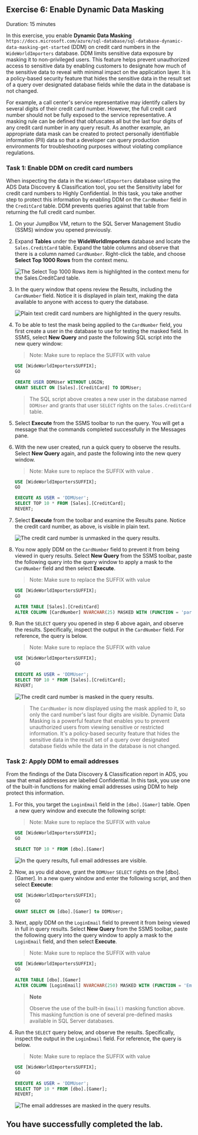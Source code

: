 ## Exercise 6: Enable Dynamic Data Masking

Duration: 15 minutes

In this exercise, you enable **Dynamic Data Masking** `https://docs.microsoft.com/azure/sql-database/sql-database-dynamic-data-masking-get-started` (DDM) on credit card numbers in the `WideWorldImporters` database. DDM limits sensitive data exposure by masking it to non-privileged users. This feature helps prevent unauthorized access to sensitive data by enabling customers to designate how much of the sensitive data to reveal with minimal impact on the application layer. It is a policy-based security feature that hides the sensitive data in the result set of a query over designated database fields while the data in the database is not changed.

For example, a call center's service representative may identify callers by several digits of their credit card number. However, the full credit card number should not be fully exposed to the service representative. A masking rule can be defined that obfuscates all but the last four digits of any credit card number in any query result. As another example, an appropriate data mask can be created to protect personally identifiable information (PII) data so that a developer can query production environments for troubleshooting purposes without violating compliance regulations.

### Task 1: Enable DDM on credit card numbers

When inspecting the data in the `WideWorldImporters` database using the ADS Data Discovery & Classification tool, you set the Sensitivity label for credit card numbers to Highly Confidential. In this task, you take another step to protect this information by enabling DDM on the `CardNumber` field in the `CreditCard` table. DDM prevents queries against that table from returning the full credit card number.

1. On your JumpBox VM, return to the SQL Server Management Studio (SSMS) window you opened previously.

2. Expand **Tables** under the **WideWorldImporters<inject key="Suffix" enableCopy="false"/>** database and locate the `Sales.CreditCard` table. Expand the table columns and observe that there is a column named `CardNumber`. Right-click the table, and choose **Select Top 1000 Rows** from the context menu.

   ![The Select Top 1000 Rows item is highlighted in the context menu for the Sales.CreditCard table.](media/ssms-sql-mi-credit-card-table-select.png "Select Top 1000 Rows")

3. In the query window that opens review the Results, including the `CardNumber` field. Notice it is displayed in plain text, making the data available to anyone with access to query the database.

   ![Plain text credit card numbers are highlighted in the query results.](media/ssms-sql-mi-credit-card-table-select-results.png "Results")

4. To be able to test the mask being applied to the `CardNumber` field, you first create a user in the database to use for testing the masked field. In SSMS, select **New Query** and paste the following SQL script into the new query window:
    > Note: Make sure to replace the SUFFIX with value <inject key="Suffix" />

   ```sql
   USE [WideWorldImportersSUFFIX];
   GO

   CREATE USER DDMUser WITHOUT LOGIN;
   GRANT SELECT ON [Sales].[CreditCard] TO DDMUser;
   ```

   > The SQL script above creates a new user in the database named `DDMUser` and grants that user `SELECT` rights on the `Sales.CreditCard` table.

5. Select **Execute** from the SSMS toolbar to run the query. You will get a message that the commands completed successfully in the Messages pane.

6. With the new user created, run a quick query to observe the results. Select **New Query** again, and paste the following into the new query window.
    > Note: Make sure to replace the SUFFIX with value <inject key="Suffix" />.

   ```sql
   USE [WideWorldImportersSUFFIX];
   GO

   EXECUTE AS USER = 'DDMUser';
   SELECT TOP 10 * FROM [Sales].[CreditCard];
   REVERT;
   ```

7. Select **Execute** from the toolbar and examine the Results pane. Notice the credit card number, as above, is visible in plain text.

   ![The credit card number is unmasked in the query results.](media/ssms-sql-mi-ddm-results-unmasked.png "Query results")

8. You now apply DDM on the `CardNumber` field to prevent it from being viewed in query results. Select **New Query** from the SSMS toolbar,  paste the following query into the query window to apply a mask to the `CardNumber` field and then select **Execute**.
   > Note: Make sure to replace the SUFFIX with value <inject key="Suffix" />

   ```sql
   USE [WideWorldImportersSUFFIX];
   GO

   ALTER TABLE [Sales].[CreditCard]
   ALTER COLUMN [CardNumber] NVARCHAR(25) MASKED WITH (FUNCTION = 'partial(0,"xxx-xxx-xxx-",4)')
   ```

9. Run the `SELECT` query you opened in step 6 above again, and observe the results. Specifically, inspect the output in the `CardNumber` field. For reference, the query is below.
    > Note: Make sure to replace the SUFFIX with value <inject key="Suffix" />

   ```sql
   USE [WideWorldImportersSUFFIX];
   GO

   EXECUTE AS USER = 'DDMUser';
   SELECT TOP 10 * FROM [Sales].[CreditCard];
   REVERT;
   ```

   ![The credit card number is masked in the query results.](media/ssms-sql-mi-ddm-results-masked.png "Query results")

   > The `CardNumber` is now displayed using the mask applied to it, so only the card number's last four digits are visible. Dynamic Data Masking is a powerful feature that enables you to prevent unauthorized users from viewing sensitive or restricted information. It's a policy-based security feature that hides the sensitive data in the result set of a query over designated database fields while the data in the database is not changed.

### Task 2: Apply DDM to email addresses

From the findings of the Data Discovery & Classification report in ADS, you saw that email addresses are labelled Confidential. In this task, you use one of the built-in functions for making email addresses using DDM to help protect this information.

1. For this, you target the `LoginEmail` field in the `[dbo].[Gamer]` table. Open a new query window and execute the following script:
   > Note: Make sure to replace the SUFFIX with value <inject key="Suffix" />

   ```sql
   USE [WideWorldImportersSUFFIX];
   GO

   SELECT TOP 10 * FROM [dbo].[Gamer]
   ```

   ![In the query results, full email addresses are visible.](media/ddm-select-gamer-results.png "Query results")

2. Now, as you did above, grant the `DDMUser` `SELECT` rights on the [dbo].[Gamer]. In a new query window and enter the following script, and then select **Execute**:

   ```sql
   USE [WideWorldImportersSUFFIX];
   GO

   GRANT SELECT ON [dbo].[Gamer] to DDMUser;
   ```

3. Next, apply DDM on the `LoginEmail` field to prevent it from being viewed in full in query results. Select **New Query** from the SSMS toolbar, paste the following query into the query window to apply a mask to the `LoginEmail` field, and then select **Execute**.
    > Note: Make sure to replace the SUFFIX with value <inject key="Suffix" />
    > 
   ```sql
   USE [WideWorldImportersSUFFIX];
   GO

   ALTER TABLE [dbo].[Gamer]
   ALTER COLUMN [LoginEmail] NVARCHAR(250) MASKED WITH (FUNCTION = 'Email()');
   ```

   > **Note**
   >
   > Observe the use of the built-in `Email()` masking function above. This masking function is one of several pre-defined masks available in SQL Server databases.

4. Run the `SELECT` query below, and observe the results. Specifically, inspect the output in the `LoginEmail` field. For reference, the query is below.
    > Note: Make sure to replace the SUFFIX with value <inject key="Suffix" />
   ```sql
   USE [WideWorldImportersSUFFIX];
   GO

   EXECUTE AS USER = 'DDMUser';
   SELECT TOP 10 * FROM [dbo].[Gamer];
   REVERT;
   ```

   ![The email addresses are masked in the query results.](media/ddm-select-gamer-results-masked.png "Query results")


## You have successfully completed the lab.

